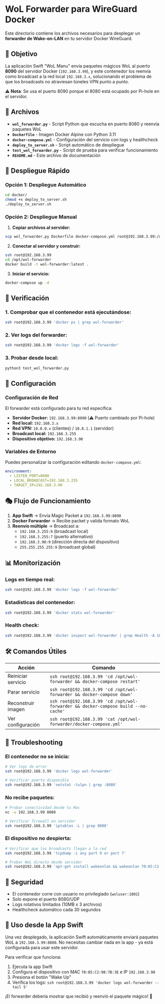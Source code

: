 # WoL Forwarder para WireGuard Docker

Este directorio contiene los archivos necesarios para desplegar un **forwarder de Wake-on-LAN** en tu servidor Docker WireGuard.

## 🎯 Objetivo

La aplicación Swift "WoL Manu" envía paquetes mágicos WoL al puerto **8090** del servidor Docker (`192.168.3.99`), y este contenedor los reenvía como broadcast a la red local `192.168.3.x`, solucionando el problema de que los broadcasts no atraviesan túneles VPN punto a punto.

⚠️ **Nota**: Se usa el puerto 8090 porque el 8080 está ocupado por Pi-hole en el servidor.

## 📁 Archivos

- **`wol_forwarder.py`** - Script Python que escucha en puerto 8080 y reenvía paquetes WoL
- **`Dockerfile`** - Imagen Docker Alpine con Python 3.11
- **`docker-compose.yml`** - Configuración del servicio con logs y healthcheck
- **`deploy_to_server.sh`** - Script automático de despliegue
- **`test_wol_forwarder.py`** - Script de prueba para verificar funcionamiento
- **`README.md`** - Este archivo de documentación

## 🚀 Despliegue Rápido

### Opción 1: Despliegue Automático

```bash
cd docker/
chmod +x deploy_to_server.sh
./deploy_to_server.sh
```

### Opción 2: Despliegue Manual

1. **Copiar archivos al servidor:**
```bash
scp wol_forwarder.py Dockerfile docker-compose.yml root@192.168.3.99:/opt/wol-forwarder/
```

2. **Conectar al servidor y construir:**
```bash
ssh root@192.168.3.99
cd /opt/wol-forwarder
docker build -t wol-forwarder:latest .
```

3. **Iniciar el servicio:**
```bash
docker-compose up -d
```

## 🧪 Verificación

### 1. Comprobar que el contenedor está ejecutándose:
```bash
ssh root@192.168.3.99 'docker ps | grep wol-forwarder'
```

### 2. Ver logs del forwarder:
```bash
ssh root@192.168.3.99 'docker logs -f wol-forwarder'
```

### 3. Probar desde local:
```bash
python3 test_wol_forwarder.py
```

## 🔧 Configuración

### Configuración de Red

El forwarder está configurado para tu red específica:

- **Servidor Docker:** `192.168.3.99:8090` (⚠️ Puerto cambiado por Pi-hole)
- **Red local:** `192.168.3.x` 
- **Red VPN:** `10.8.0.x` (clientes) / `10.8.1.1` (servidor)
- **Broadcast local:** `192.168.3.255`
- **Dispositivo objetivo:** `192.168.3.90`

### Variables de Entorno

Puedes personalizar la configuración editando `docker-compose.yml`:

```yaml
environment:
  - LISTEN_PORT=8080
  - LOCAL_BROADCAST=192.168.3.255
  - TARGET_IP=192.168.3.90
```

## 🎭 Flujo de Funcionamiento

1. **App Swift** → Envía Magic Packet a `192.168.3.99:8090`
2. **Docker Forwarder** → Recibe packet y valida formato WoL
3. **Reenvío múltiple** → Broadcast a:
   - `192.168.3.255:9` (broadcast local)
   - `192.168.3.255:7` (puerto alternativo)
   - `192.168.3.90:9` (dirección directa del dispositivo)
   - `255.255.255.255:9` (broadcast global)

## 📊 Monitorización

### Logs en tiempo real:
```bash
ssh root@192.168.3.99 'docker logs -f wol-forwarder'
```

### Estadísticas del contenedor:
```bash
ssh root@192.168.3.99 'docker stats wol-forwarder'
```

### Health check:
```bash
ssh root@192.168.3.99 'docker inspect wol-forwarder | grep Health -A 10'
```

## 🛠️ Comandos Útiles

| Acción | Comando |
|--------|---------|
| Reiniciar servicio | `ssh root@192.168.3.99 'cd /opt/wol-forwarder && docker-compose restart'` |
| Parar servicio | `ssh root@192.168.3.99 'cd /opt/wol-forwarder && docker-compose down'` |
| Reconstruir imagen | `ssh root@192.168.3.99 'cd /opt/wol-forwarder && docker-compose build --no-cache'` |
| Ver configuración | `ssh root@192.168.3.99 'cat /opt/wol-forwarder/docker-compose.yml'` |

## 🐛 Troubleshooting

### El contenedor no se inicia:
```bash
# Ver logs de error
ssh root@192.168.3.99 'docker logs wol-forwarder'

# Verificar puerto disponible
ssh root@192.168.3.99 'netstat -tulpn | grep :8080'
```

### No recibe paquetes:
```bash
# Probar conectividad desde tu Mac
nc -u 192.168.3.99 8080

# Verificar firewall en servidor
ssh root@192.168.3.99 'iptables -L | grep 8080'
```

### El dispositivo no despierta:
```bash
# Verificar que los broadcasts llegan a la red
ssh root@192.168.3.99 'tcpdump -i any port 9 or port 7'

# Probar WoL directo desde servidor
ssh root@192.168.3.99 'apt-get install wakeonlan && wakeonlan 70:85:C2:98:7B:3E'
```

## 🔐 Seguridad

- El contenedor corre con usuario no privilegiado (`woluser:1001`)
- Solo expone el puerto 8080/UDP
- Logs rotativos limitados (10MB x 3 archivos)
- Healthcheck automático cada 30 segundos

## 📱 Uso desde la App Swift

Una vez desplegado, la aplicación Swift automáticamente enviará paquetes WoL a `192.168.3.99:8080`. No necesitas cambiar nada en la app - ya está configurada para usar este servidor.

Para verificar que funciona:

1. Ejecuta la app Swift
2. Configura el dispositivo con MAC `70:85:C2:98:7B:3E` e IP `192.168.3.90`
3. Presiona el botón "Wake Up"
4. Verifica los logs: `ssh root@192.168.3.99 'docker logs wol-forwarder --tail 5'`

¡El forwarder debería mostrar que recibió y reenviò el paquete mágico! 🎉